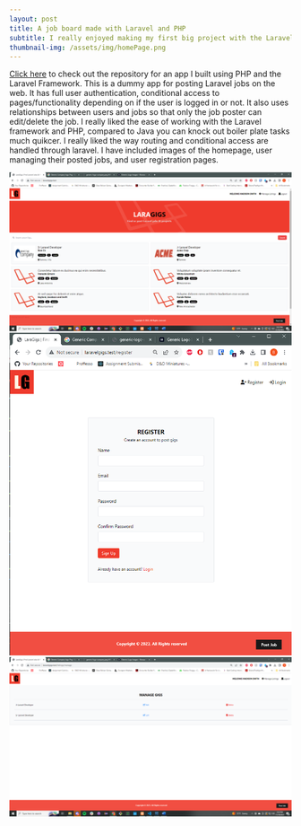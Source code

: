 ```yaml
---
layout: post
title: A job board made with Laravel and PHP
subtitle: I really enjoyed making my first big project with the Laravel Framework
thumbnail-img: /assets/img/homePage.png
---
```


[Click here](https://github.com/BHammock33/laravelgigs) to check out the repository for an app I built using PHP and the Laravel Framework. This is a dummy app for posting Laravel jobs on the web. It has full user authentication, conditional access to pages/functionality depending on if the user is logged in or not. It also uses relationships between users and jobs so that only the job poster can edit/delete the job. I really liked the ease of working with the Laravel framework and PHP, compared to Java you can knock out boiler plate tasks much quikcer. I really liked the way routing and conditional access are handled through laravel. I have included images of the homepage, user managing their posted jobs, and user registration pages. 

![Home](/assets/img/homePage.png)
![Register](/assets/img/registerPage.png)
![Manage](/assets/img/managePage.png)

